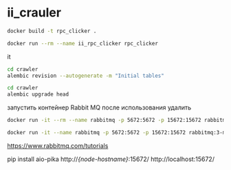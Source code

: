 # ii_crauler


```bash
docker build -t rpc_clicker .
```

```bash
docker run --rm --name ii_rpc_clicker rpc_clicker       
```

it 


```bash
cd crawler 
alembic revision --autogenerate -m "Initial tables"
```

```bash
cd crawler 
alembic upgrade head
```

запустить контейнер Rabbit MQ после использования удалить 
```bash
docker run -it --rm --name rabbitmq -p 5672:5672 -p 15672:15672 rabbitmq:3-management
```

```bash
docker run -it --name rabbitmq -p 5672:5672 -p 15672:15672 rabbitmq:3-management
```

https://www.rabbitmq.com/tutorials

pip install aio-pika
http://<i>{node-hostname}</i>:15672/
http://localhost:15672/